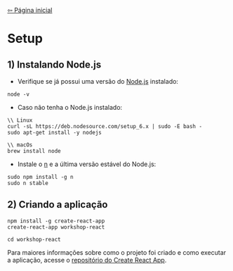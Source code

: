 [⇦ Página inicial](./README.md)
# Setup

## 1) Instalando Node.js

* Verifique se já possui uma versão do [Node.js](https://nodejs.org) instalado:

```
node -v
```

* Caso não tenha o Node.js instalado:

```
\\ Linux
curl -sL https://deb.nodesource.com/setup_6.x | sudo -E bash -
sudo apt-get install -y nodejs

\\ macOs
brew install node
```

* Instale o [n](https://github.com/tj/n) e a última versão estável do Node.js:
```
sudo npm install -g n
sudo n stable
```

## 2) Criando a aplicação

```
npm install -g create-react-app
create-react-app workshop-react

cd workshop-react
```

Para maiores informações sobre como o projeto foi criado e como executar a aplicação, acesse o [repositório do Create React App](https://github.com/facebookincubator/create-react-app).
